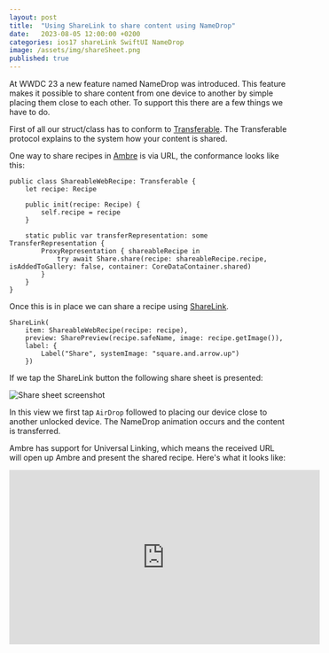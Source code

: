 ```yaml
---
layout: post
title:  "Using ShareLink to share content using NameDrop"
date:   2023-08-05 12:00:00 +0200
categories: ios17 shareLink SwiftUI NameDrop
image: /assets/img/shareSheet.png
published: true
---
```

At WWDC 23 a new feature named NameDrop was introduced. This feature makes it possible to share content from one device to another by simple placing them close to each other. To support this there are a few things we have to do.

First of all our struct/class has to conform to [Transferable](https://developer.apple.com/documentation/coretransferable/transferable). The Transferable protocol explains to the system how your content is shared.

One way to share recipes in [Ambre](https://ambre.ambi.se) is via URL, the conformance looks like this:

```
public class ShareableWebRecipe: Transferable {
    let recipe: Recipe

    public init(recipe: Recipe) {
        self.recipe = recipe
    }

    static public var transferRepresentation: some TransferRepresentation {
        ProxyRepresentation { shareableRecipe in
            try await Share.share(recipe: shareableRecipe.recipe, isAddedToGallery: false, container: CoreDataContainer.shared)
        }
    }
}
```

Once this is in place we can share a recipe using [ShareLink](https://developer.apple.com/documentation/SwiftUI/ShareLink).

```
ShareLink(
    item: ShareableWebRecipe(recipe: recipe),
    preview: SharePreview(recipe.safeName, image: recipe.getImage()),
    label: {
        Label("Share", systemImage: "square.and.arrow.up")
    })
```

If we tap the ShareLink button the following share sheet is presented:

![Share sheet screenshot]({{site.url}}/assets/img/shareSheet.png)

In this view we first tap `AirDrop` followed to placing our device close to another unlocked device. The NameDrop animation occurs and the content is transferred.

Ambre has support for Universal Linking, which means the received URL will open up Ambre and present the shared recipe. Here's what it looks like:

<center>
    <iframe width="560" height="315" src="https://www.youtube-nocookie.com/embed/2w5ni7mOmy4?si=-ENcnuHwZpv_eoiW" title="YouTube video player" frameborder="0" allow="accelerometer; autoplay; clipboard-write; encrypted-media; gyroscope; picture-in-picture; web-share" allowfullscreen></iframe>
</center>
